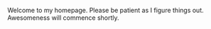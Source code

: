 Welcome to my homepage.  Please be patient as I figure things out.  Awesomeness will commence shortly.
